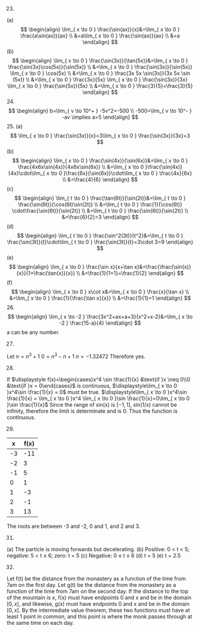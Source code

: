 23.
(a)
$$
\begin{align}
\lim_{ x \to 0 } \frac{\sin(ax)}{x}&=\lim_{ x \to 0 } \frac{a\sin(ax)}{ax} \\
&=a\lim_{ x \to 0 } \frac{\sin(ax)}{ax} \\
&=a
\end{align}
$$
(b)
$$
\begin{align}
\lim_{ x \to 0 } \frac{\sin(3x)}{\tan(5x)}&=\lim_{ x \to 0 } \frac{\sin(3x)\cos(5x)}{\sin(5x)} \\
&=\lim_{ x \to 0 } \frac{\sin(3x)}{\sin(5x)} \lim_{ x \to 0 } \cos(5x) \\
&=\lim_{ x \to 0 } \frac{3x 5x \sin(3x)}{3x 5x \sin (5x)} \\
&=\lim_{ x \to 0 } \frac{3x}{5x} \lim_{ x \to 0 } \frac{\sin(3x)}{3x} \lim_{ x \to 0 } \frac{\sin(5x)}{5x} \\
&=\lim_{ x \to 0 } \frac{3}{5}=\frac{3}{5}
\end{align}
$$
24.
$$
\begin{align}
b=\lim_{ v \to 10^+ } -5v^2=-500 \\
-500=\lim_{ v \to 10^- } -av \implies a=5
\end{align}
$$
25.
(a)
$$
\lim_{ x \to 0 } \frac{\sin(3x)}{x}=3\lim_{ x \to 0 } \frac{\sin(3x)}{3x}=3
$$
(b)
$$
\begin{align}
\lim_{ x \to 0 } \frac{\sin(4x)}{\sin(6x)}&=\lim_{ x \to 0 } \frac{4x6x\sin(4x)}{4x6x\sin(6x)} \\
&=\lim_{ x \to 0 }\frac{\sin(4x)}{4x}\cdot\lim_{ x \to 0 }\frac{6x}{\sin(6x)}\cdot\lim_{ x \to 0 } \frac{4x}{6x} \\
&=\frac{4}{6}
\end{align}
$$
(c)
$$
\begin{align}
\lim_{ t \to 0 } \frac{\tan(6t)}{\sin(2t)}&=\lim_{ t \to 0 } \frac{\sin(6t)}{\cos(6t)\sin(2t)} \\
&=\lim_{ t \to 0 } \frac{1}{\cos(6t)} \cdot\frac{\sin(6t)}{\sin(2t)} \\
&=\lim_{ t \to 0 } \frac{\sin(6t)}{\sin(2t)} \\
&=\frac{6}{2}=3
\end{align}
$$
(d)
$$
\begin{align}
\lim_{ t \to 0 } \frac{\sin^2(3t)}{t^2}&=\lim_{ t \to 0 } \frac{\sin(3t)}{t}\cdot\lim_{ t \to 0 } \frac{\sin(3t)}{t}=3\cdot 3=9
\end{align}
$$
(e)
$$
\begin{align}
\lim_{ x \to 0 } \frac{\sin x}{x+\tan x}&=\frac{\frac{\sin(x)}{x}}{1+\frac{\tan(x)}{x}} \\
&=\frac{1}{1+1}=\frac{1}{2}
\end{align}
$$
(f)
$$
\begin{align}
\lim_{ x \to 0 } x\cot x&=\lim_{ x \to 0 } \frac{x}{\tan x} \\
&=\lim_{ x \to 0 } \frac{1}{\frac{\tan x}{x}} \\
&=\frac{1}{1}=1
\end{align}
$$
26.
$$
\begin{align}
\lim_{ x \to -2 } \frac{3x^2+ax+a+3}{x^2+x-2}&=\lim_{ x \to -2 } \frac{15-a}{4}
\end{align}
$$
a can be any number.

27.
Let $n=n^3+1$
$0=n^3-n+1$
$n=-1.32472$
Therefore yes.

28.
If $\displaystyle f(x)=\begin{cases}x^4 \sin \frac{1}{x} &\text{if }x \neq 0\\0 &\text{if }x = 0\end{cases}$ is continuous, $\displaystyle\lim_{ x \to 0 }x^4\sin \frac{1}{x} = 0$ must be true.
$\displaystyle\lim_{ x \to 0 }x^4\sin \frac{1}{x} = \lim_{ x \to 0 }x^4 \lim_{ x \to 0 }\sin \frac{1}{x}=0\lim_{ x \to 0 }\sin \frac{1}{x}$
Since the range of sin(x) is $[-1, 1]$, sin(1/x) cannot be infinity, therefore the limit is determinate and is 0. Thus the function is continuous.

29.

| x | f(x) |
|---|---|
| -3 | -11 |
| -2 | 3 |
| -1 | 5 |
| 0 | 1 |
| 1 | -3 |
| 2 | -1 |
| 3 | 13 |
The roots are between -3 and -2, 0 and 1, and 2 and 3.

31.
(a) The particle is moving forwards but decelerating.
(b) Positive: 0 < t < 5; negative: 5 < t ≤ 6; zero: t = 5
(c) Negative: 0 ≤ t ≤ 6
(d) t = 5
(e) t = 2.5

32.
Let f(t) be the distance from the monastery as a function of the time from 7am on the first day. Let g(t) be the distance from the monastery as a function of the time from 7am on the second day. If the distance to the top of the mountain is x, f(x) must have endpoints 0 and x and be in the domain $[0,x]$, and likewise, g(x) must have endpoints 0 and x and be in the domain $[0,x]$. By the intermediate value theorem, these two functions must have at least 1 point in common, and this point is where the monk passes through at the same time on each day.